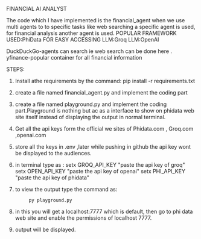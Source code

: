 FINANCIAL AI ANALYST

The code which I  have implemented is the financial_agent when we use multi agents to to specific tasks like web searching a specific agent is used, for financial analysis another agent is used.
POPULAR FRAMEWORK USED:PhiData
FOR EASY ACCESSING LLM:Groq
LLM:OpenAI

DuckDuckGo-agents can search ie web search can be done here .
yfinance-popular container for all financial information

STEPS:
1) Install athe requirements by the command:
   pip install -r requirements.txt

2) create a file named financial_agent.py and implement the coding part

3) create a file named playground.py and implement the coding part.Playground is nothing but ac as a interface to show on phidata web site itself instead of displaying the output in normal terminal.

4) Get all the api keys form the official we sites of Phidata.com , Groq.com ,openai.com

5) store all the keys in .env ,later while pushing in github the api key wont be displayed to the audiences.

6) in terminal type  as :
             setx GROQ_API_KEY "paste the api key of groq"
             setx OPEN_API_KEY "paste the api key of openai"
             setx PHI_API_KEY "paste the api key of phidata"

7) to view the output type the command as:
            
            py playground.py

8) in this you will get a localhost:7777 which is default, then go to phi data web site and enable the permissions of localhost 7777.

9) output will be displayed.
             




